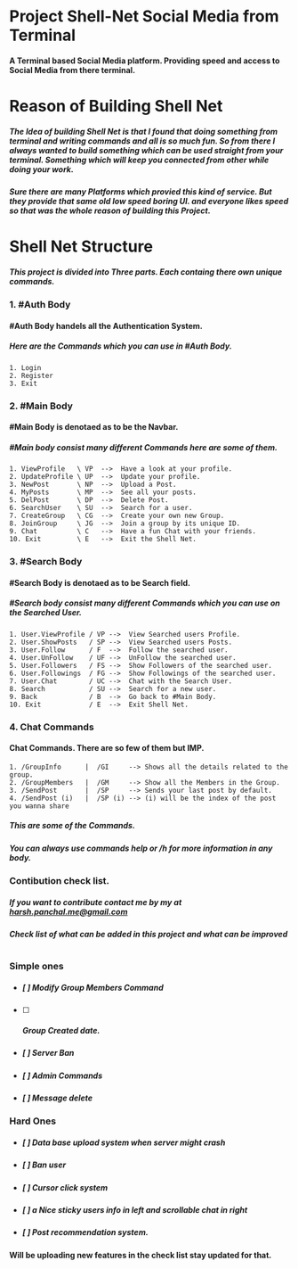 # Project Shell-Net Social Media from **Terminal** #
#### A **Terminal** based Social Media platform. Providing speed and access to **Social Media** from there terminal.
# Reason of Building Shell Net
##### The Idea of building **Shell Net** is that I found that doing something from terminal and writing commands and all is so much fun. So from there I always wanted to build something which can be used straight from your terminal. Something which will keep you connected from other while doing your work. 

##### Sure there are many Platforms which provied this kind of service. But they provide that same old low speed boring UI. and everyone likes speed so that was the whole reason of building this Project.

# Shell Net Structure #
##### This project is divided into Three parts. Each containg there own unique commands. 

### 1. **#Auth Body**
#### #Auth Body handels all the Authentication System.
##### Here are the Commands which you can use in #Auth Body.

    1. Login
    2. Register
    3. Exit

### 2. **#Main Body**
#### #Main Body is denotaed as to be the Navbar. 
##### #Main body consist many different Commands here are some of them.
    1. ViewProfile   \ VP  -->  Have a look at your profile.
    2. UpdateProfile \ UP  -->  Update your profile.
    3. NewPost       \ NP  -->  Upload a Post.
    4. MyPosts       \ MP  -->  See all your posts.
    5. DelPost       \ DP  -->  Delete Post.
    6. SearchUser    \ SU  -->  Search for a user.
    7. CreateGroup   \ CG  -->  Create your own new Group.
    8. JoinGroup     \ JG  -->  Join a group by its unique ID.
    9. Chat          \ C   -->  Have a fun Chat with your friends.
    10. Exit         \ E   -->  Exit the Shell Net.

### 3. **#Search Body**
#### #Search Body is denotaed as to be Search field. 
##### #Search body consist many different Commands which you can use on the Searched User.

    1. User.ViewProfile / VP -->  View Searched users Profile.
    2. User.ShowPosts   / SP -->  View Searched users Posts.
    3. User.Follow      / F  -->  Follow the searched user.
    4. User.UnFollow    / UF -->  UnFollow the searched user.
    5. User.Followers   / FS -->  Show Followers of the searched user.
    6. User.Followings  / FG -->  Show Followings of the searched user.
    7. User.Chat        / UC -->  Chat with the Search User.
    8. Search           / SU -->  Search for a new user.
    9. Back             / B  -->  Go back to #Main Body.
    10. Exit            / E  -->  Exit Shell Net.
### 4. **Chat Commands**
#### Chat Commands. There are so few of them but IMP.
    1. /GroupInfo      |  /GI     --> Shows all the details related to the group.
    2. /GroupMembers   |  /GM     --> Show all the Members in the Group. 
    3. /SendPost       |  /SP     --> Sends your last post by default.
    4. /SendPost (i)   |  /SP (i) --> (i) will be the index of the post you wanna share
##### This are some of the Commands. 
##### You can always use commands **help or /h** for more information in any body.
### Contibution check list.
##### If you want to contribute contact me by my at harsh.panchal.me@gmail.com 
##### Check list of what can be added in this project and what can be improved
#
### Simple ones
- ##### [ ] Modify Group Members Command
- [ ] ##### Group Created date.
- ##### [ ] Server Ban
- ##### [ ] Admin Commands
- ##### [ ] Message delete
### Hard Ones
- ##### [ ] Data base upload system when server might crash
- ##### [ ] Ban user 
- ##### [ ] Cursor click system
- ##### [ ] a Nice sticky users info in left and scrollable chat in right
- ##### [ ] Post recommendation system.
#### Will be uploading new features in the check list stay updated for that. 


